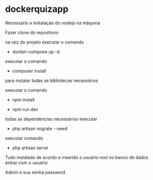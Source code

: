 # dockerquizapp

Necessário a instalação do nodejs na máquina 

Fazer clone do repositorio

na raiz do projeto executar o comando

- docker-compose up -d

executar o comando

- composer install 

para instalar todas as bibliotecas necessários

executar o comando

- npm install

- npm run dev

todas as dependencias necessários executar

- php artisan migrate --seed

executar comando 

- php artisan serve


Tudo instalado de acordo e inserido o usuário root no banco de dados entrar com o usuário

Admin e sua senha password

